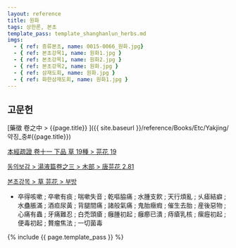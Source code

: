 ```yaml
---
layout: reference
title: 원화
tags: 상한론, 본초
template_pass: template_shanghanlun_herbs.md
imgs:
  - { ref: 증류본초, name: 0015-0066_원화.jpg}
  - { ref: 본초강목1, name: 원화1.jpg }
  - { ref: 본초강목1, name: 원화2.jpg }
  - { ref: 본초강목2, name: 원화.jpg }
  - { ref: 삼재도회, name: 원화.jpg }
  - { ref: 화한삼재도회, name: 원화1.jpg }
---
```



## 고문헌

[藥徵 卷之中 > {{page.title}} ]({{ site.baseurl }}/reference/Books/Etc/Yakjing/약징_중#{{page.title}})

[本經疏證 卷十一 下品 草 19種 > 芫花 19](https://mediclassics.kr/books/154/volume/11/#content_111)

[동의보감 > 湯液篇卷之三 > 木部 >  唐芫花 2.81](https://mediclassics.kr/books/8/volume/22/#content_1232)

[본초강목 > 草	芫花 > 부방]()

* 卒得咳嗽 ; 卒嗽有痰 ; 喘嗽失音 ; 乾嘔脇痛 ; 水腫支飮 ; 天行煩亂 ; 乆瘧結癖 ; 水蠱脹滿 ; 酒疸尿黃 ; 背腿間痛 ; 諸般氣痛 ; 鬼胎癥瘕 ; 催生去胎 ; 産後惡物 ; 心痛有蟲 ; 牙痛難忍 ; 白禿頭瘡 ; 癰腫初起 ; 癰癤已潰 ; 痔瘡乳核 ; 瘰癧初起 ; 便毒初起 ; 贅瘤焦法 ; 一切菌毒


{% include {{ page.template_pass }} %}
